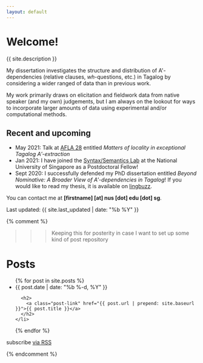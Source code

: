 ```yaml
---
layout: default
---
```


# Welcome!
{{ site.description }}

My dissertation investigates the structure and distribution of A'-dependencies (relative clauses, _wh_-questions, etc.) in Tagalog by considering a wider ranged of data than in previous work.

My work primarily draws on elicitation and fieldwork data from native speaker (and my own) judgements, but I am always on the lookout for ways to incorporate larger amounts of data using experimental and/or computational methods.

## Recent and upcoming
- May 2021: Talk at [AFLA 28](https://lingconf.com/afla28) entitled _Matters of locality in exceptional Tagalog A′-extraction_
- Jan 2021: I have joined the [Syntax/Semantics Lab](https://mitcho.com/lab/) at the National University of Singapore as a Postdoctoral Fellow!
- Sept 2020: I successfully defended my PhD dissertation entitled _Beyond Nominative: A Broader View of A'-dependencies in Tagalog_! If you would like to read my thesis, it is available on [lingbuzz](https://lingbuzz.net/lingbuzz/005856).


You can contact me at **[firstname] [at] nus [dot] edu [dot] sg**.

Last updated: {{ site.last_updated | date: "%b %Y" }}









{% comment %}
>>> Keeping this for posterity in case I want to set up some kind of post repository
<h1 class="page-heading">Posts</h1>

<ul class="post-list">
  {% for post in site.posts %}
    <li>
      <span class="post-meta">{{ post.date | date: "%b %-d, %Y" }}</span>

      <h2>
        <a class="post-link" href="{{ post.url | prepend: site.baseurl }}">{{ post.title }}</a>
      </h2>
    </li>
  {% endfor %}
</ul>

<p class="rss-subscribe">subscribe <a href="{{ "/feed.xml" | prepend: site.baseurl }}">via RSS</a></p>
{% endcomment %}

